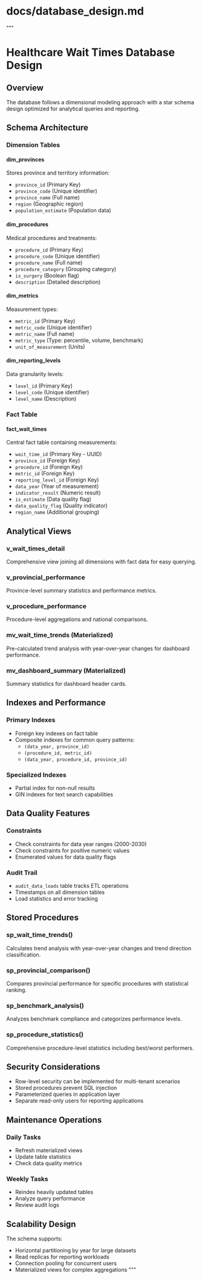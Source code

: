 # docs/database_design.md
"""
# Healthcare Wait Times Database Design

## Overview
The database follows a dimensional modeling approach with a star schema design optimized for analytical queries and reporting.

## Schema Architecture

### Dimension Tables

#### dim_provinces
Stores province and territory information:
- `province_id` (Primary Key)
- `province_code` (Unique identifier)
- `province_name` (Full name)
- `region` (Geographic region)
- `population_estimate` (Population data)

#### dim_procedures  
Medical procedures and treatments:
- `procedure_id` (Primary Key)
- `procedure_code` (Unique identifier)
- `procedure_name` (Full name)
- `procedure_category` (Grouping category)
- `is_surgery` (Boolean flag)
- `description` (Detailed description)

#### dim_metrics
Measurement types:
- `metric_id` (Primary Key)
- `metric_code` (Unique identifier)  
- `metric_name` (Full name)
- `metric_type` (Type: percentile, volume, benchmark)
- `unit_of_measurement` (Units)

#### dim_reporting_levels
Data granularity levels:
- `level_id` (Primary Key)
- `level_code` (Unique identifier)
- `level_name` (Description)

### Fact Table

#### fact_wait_times
Central fact table containing measurements:
- `wait_time_id` (Primary Key - UUID)
- `province_id` (Foreign Key)
- `procedure_id` (Foreign Key)
- `metric_id` (Foreign Key)  
- `reporting_level_id` (Foreign Key)
- `data_year` (Year of measurement)
- `indicator_result` (Numeric result)
- `is_estimate` (Data quality flag)
- `data_quality_flag` (Quality indicator)
- `region_name` (Additional grouping)

## Analytical Views

### v_wait_times_detail
Comprehensive view joining all dimensions with fact data for easy querying.

### v_provincial_performance  
Province-level summary statistics and performance metrics.

### v_procedure_performance
Procedure-level aggregations and national comparisons.

### mv_wait_time_trends (Materialized)
Pre-calculated trend analysis with year-over-year changes for dashboard performance.

### mv_dashboard_summary (Materialized)
Summary statistics for dashboard header cards.

## Indexes and Performance

### Primary Indexes
- Foreign key indexes on fact table
- Composite indexes for common query patterns:
  - `(data_year, province_id)`
  - `(procedure_id, metric_id)`
  - `(data_year, procedure_id, province_id)`

### Specialized Indexes
- Partial index for non-null results
- GIN indexes for text search capabilities

## Data Quality Features

### Constraints
- Check constraints for data year ranges (2000-2030)
- Check constraints for positive numeric values
- Enumerated values for data quality flags

### Audit Trail
- `audit_data_loads` table tracks ETL operations
- Timestamps on all dimension tables
- Load statistics and error tracking

## Stored Procedures

### sp_wait_time_trends()
Calculates trend analysis with year-over-year changes and trend direction classification.

### sp_provincial_comparison()  
Compares provincial performance for specific procedures with statistical ranking.

### sp_benchmark_analysis()
Analyzes benchmark compliance and categorizes performance levels.

### sp_procedure_statistics()
Comprehensive procedure-level statistics including best/worst performers.

## Security Considerations

- Row-level security can be implemented for multi-tenant scenarios
- Stored procedures prevent SQL injection
- Parameterized queries in application layer
- Separate read-only users for reporting applications

## Maintenance Operations

### Daily Tasks
- Refresh materialized views
- Update table statistics
- Check data quality metrics

### Weekly Tasks  
- Reindex heavily updated tables
- Analyze query performance
- Review audit logs

## Scalability Design

The schema supports:
- Horizontal partitioning by year for large datasets
- Read replicas for reporting workloads
- Connection pooling for concurrent users
- Materialized views for complex aggregations
"""
